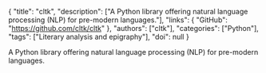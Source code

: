 {
  "title": "cltk",
  "description": ["A Python library offering natural language processing (NLP) for pre-modern languages."],
  "links": {
    "GitHub": "https://github.com/cltk/cltk"
  },
  "authors": ["cltk"],
  "categories": ["Python"],
  "tags": ["Literary analysis and epigraphy"],
  "doi": null
}

<!-- Generated by csv2md.R – do not edit by hand -->

A Python library offering natural language processing (NLP) for pre-modern languages.